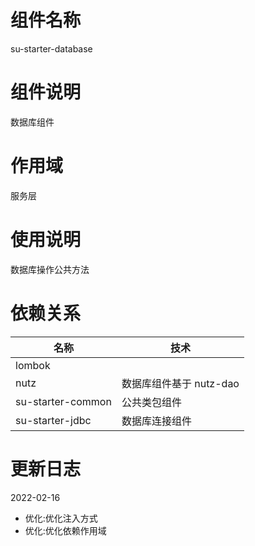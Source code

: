 # 组件名称

su-starter-database

# 组件说明

数据库组件

# 作用域

服务层

# 使用说明

数据库操作公共方法

# 依赖关系


| 名称         | 技术               |
|------------|------------------|
| lombok |                  |
| nutz   | 数据库组件基于 nutz-dao |
| su-starter-common  | 公共类包组件           |
| su-starter-jdbc  | 数据库连接组件          |

# 更新日志

2022-02-16
* 优化:优化注入方式
* 优化:优化依赖作用域

